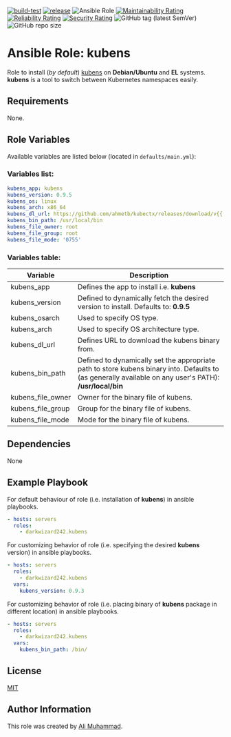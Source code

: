 [![build-test](https://github.com/darkwizard242/ansible-role-kubens/workflows/build-and-test/badge.svg?branch=master)](https://github.com/darkwizard242/ansible-role-kubens/actions?query=workflow%3Abuild-and-test) [![release](https://github.com/darkwizard242/ansible-role-kubens/workflows/release/badge.svg)](https://github.com/darkwizard242/ansible-role-kubens/actions?query=workflow%3Arelease) ![Ansible Role](https://img.shields.io/ansible/role/d/darkwizard242/kubens) [![Maintainability Rating](https://sonarcloud.io/api/project_badges/measure?project=ansible-role-kubens&metric=sqale_rating)](https://sonarcloud.io/dashboard?id=ansible-role-kubens) [![Reliability Rating](https://sonarcloud.io/api/project_badges/measure?project=ansible-role-kubens&metric=reliability_rating)](https://sonarcloud.io/dashboard?id=ansible-role-kubens) [![Security Rating](https://sonarcloud.io/api/project_badges/measure?project=ansible-role-kubens&metric=security_rating)](https://sonarcloud.io/dashboard?id=ansible-role-kubens) ![GitHub tag (latest SemVer)](https://img.shields.io/github/tag/darkwizard242/ansible-role-kubens?label=release) ![GitHub repo size](https://img.shields.io/github/repo-size/darkwizard242/ansible-role-kubens?color=orange&style=flat-square)

# Ansible Role: kubens

Role to install (_by default_) [kubens](https://github.com/ahmetb/kubectx) on **Debian/Ubuntu** and **EL** systems. **kubens** is a tool to switch between Kubernetes namespaces easily.

## Requirements

None.

## Role Variables

Available variables are listed below (located in `defaults/main.yml`):

### Variables list:

```yaml
kubens_app: kubens
kubens_version: 0.9.5
kubens_os: linux
kubens_arch: x86_64
kubens_dl_url: https://github.com/ahmetb/kubectx/releases/download/v{{ kubens_version }}/{{ kubens_app }}_v{{ kubens_version }}_{{ kubens_os }}_{{ kubens_arch }}.tar.gz
kubens_bin_path: /usr/local/bin
kubens_file_owner: root
kubens_file_group: root
kubens_file_mode: '0755'
```

### Variables table:

Variable          | Description
----------------- | --------------------------------------------------------------------------------------------------------------------------------------------------------
kubens_app        | Defines the app to install i.e. **kubens**
kubens_version    | Defined to dynamically fetch the desired version to install. Defaults to: **0.9.5**
kubens_osarch     | Used to specify OS type.
kubens_arch       | Used to specify OS architecture type.
kubens_dl_url     | Defines URL to download the kubens binary from.
kubens_bin_path   | Defined to dynamically set the appropriate path to store kubens binary into. Defaults to (as generally available on any user's PATH): **/usr/local/bin**
kubens_file_owner | Owner for the binary file of kubens.
kubens_file_group | Group for the binary file of kubens.
kubens_file_mode  | Mode for the binary file of kubens.

## Dependencies

None

## Example Playbook

For default behaviour of role (i.e. installation of **kubens**) in ansible playbooks.

```yaml
- hosts: servers
  roles:
    - darkwizard242.kubens
```

For customizing behavior of role (i.e. specifying the desired **kubens** version) in ansible playbooks.

```yaml
- hosts: servers
  roles:
    - darkwizard242.kubens
  vars:
    kubens_version: 0.9.3
```

For customizing behavior of role (i.e. placing binary of **kubens** package in different location) in ansible playbooks.

```yaml
- hosts: servers
  roles:
    - darkwizard242.kubens
  vars:
    kubens_bin_path: /bin/
```

## License

[MIT](https://github.com/darkwizard242/ansible-role-kubens/blob/master/LICENSE)

## Author Information

This role was created by [Ali Muhammad](https://www.alimuhammad.dev/).

